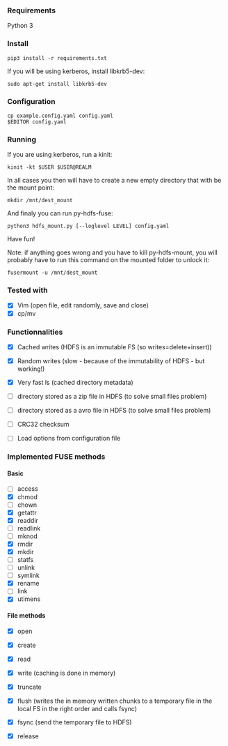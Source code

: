 ### Requirements

Python 3

### Install

```
pip3 install -r requirements.txt
```

If you will be using kerberos, install libkrb5-dev:

```
sudo apt-get install libkrb5-dev
```

### Configuration

```
cp example.config.yaml config.yaml
$EDITOR config.yaml
```

### Running

If you are using kerberos, run a kinit:

```
kinit -kt $USER $USER@REALM
```

In all cases you then will have to create a new empty directory that with be the mount point:

```
mkdir /mnt/dest_mount
```

And finaly you can run py-hdfs-fuse:

```
python3 hdfs_mount.py [--loglevel LEVEL] config.yaml
```

Have fun!

Note: if anything goes wrong and you have to kill py-hdfs-mount, you will probably have to run this command on the mounted folder to unlock it:

```
fusermount -u /mnt/dest_mount
```


### Tested with


* [x] Vim (open file, edit randomly, save and close)
* [x] cp/mv

### Functionnalities


* [x] Cached writes (HDFS is an immutable FS (so writes=delete+insert))
* [x] Random writes (slow - because of the immutability of HDFS - but working!)
* [x] Very fast ls (cached directory metadata)
* [ ] directory stored as a zip file in HDFS (to solve small files problem)
* [ ] directory stored as a avro file in HDFS (to solve small files problem)
* [ ] CRC32 checksum
* [ ] Load options from configuration file


### Implemented FUSE methods

#### Basic
* [ ] access
* [x] chmod
* [ ] chown
* [x] getattr
* [x] readdir
* [ ] readlink
* [ ] mknod
* [x] rmdir
* [x] mkdir
* [ ] statfs
* [ ] unlink
* [ ] symlink
* [x] rename
* [ ] link
* [x] utimens

#### File methods

* [x] open
* [x] create
* [x] read
* [x] write (caching is done in memory)
* [x] truncate
* [x] flush (writes the in memory written chunks to a temporary file in the local FS in the right order and calls fsync)
* [x] fsync (send the temporary file to HDFS)
* [x] release

